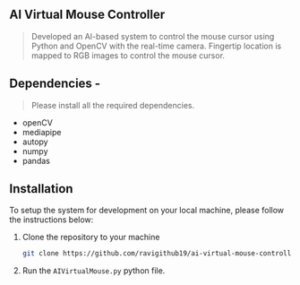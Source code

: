 ## AI Virtual Mouse Controller

> Developed an AI-based system to control the mouse cursor using Python and OpenCV with the real-time camera. Fingertip location is mapped to RGB images to control the mouse cursor.

## Dependencies  -
> Please install all the required dependencies.
* openCV
* mediapipe
* autopy
* numpy
* pandas

## Installation

To setup the system for development on your local machine, please follow the instructions below:

1. Clone the repository to your machine

   ```bash
   git clone https://github.com/ravigithub19/ai-virtual-mouse-controller
   ```

2. Run the ```AIVirtualMouse.py``` python file.
   

